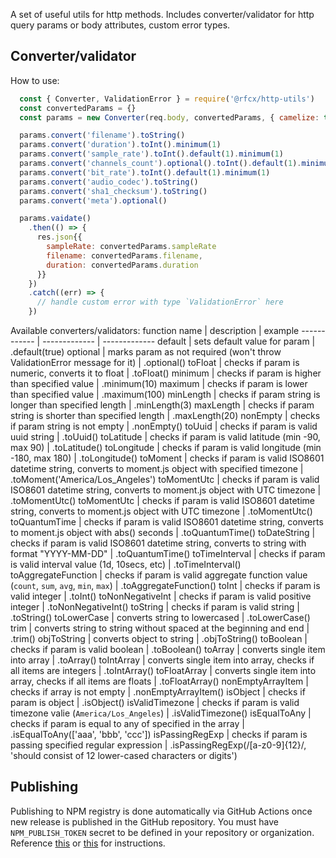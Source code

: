 A set of useful utils for http methods. Includes converter/validator for http query params or body attributes, custom error types.

## Converter/validator
How to use:
```javascript
  const { Converter, ValidationError } = require('@rfcx/http-utils')
  const convertedParams = {}
  const params = new Converter(req.body, convertedParams, { camelize: true })

  params.convert('filename').toString()
  params.convert('duration').toInt().minimum(1)
  params.convert('sample_rate').toInt().default(1).minimum(1)
  params.convert('channels_count').optional().toInt().default(1).minimum(1)
  params.convert('bit_rate').toInt().default(1).minimum(1)
  params.convert('audio_codec').toString()
  params.convert('sha1_checksum').toString()
  params.convert('meta').optional()

  params.vaidate()
    .then(() => {
      res.json{{
        sampleRate: convertedParams.sampleRate
        filename: convertedParams.filename,
        duration: convertedParams.duration
      }}
    })
    .catch((err) => {
      // handle custom error with type `ValidationError` here
    })
```

Available converters/validators:
function name | description | example
------------ | ------------- | -------------
default | sets default value for param | .default(true)
optional | marks param as not required (won't throw ValidationError message for it) | .optional()
toFloat | checks if param is numeric, converts it to float | .toFloat()
minimum | checks if param is higher than specified value | .minimum(10)
maximum | checks if param is lower than specified value | .maximum(100)
minLength | checks if param string is longer than specified length | .minLength(3)
maxLength | checks if param string is shorter than specified length | .maxLength(20)
nonEmpty | checks if param string is not empty | .nonEmpty()
toUuid | checks if param is valid uuid string | .toUuid()
toLatitude | checks if param is valid latitude (min -90, max 90) | .toLatitude()
toLongitude | checks if param is valid longitude (min -180, max 180) | .toLongitude()
toMoment | checks if param is valid ISO8601 datetime string, converts to moment.js object with specified timezone | .toMoment('America/Los_Angeles')
toMomentUtc | checks if param is valid ISO8601 datetime string, converts to moment.js object with UTC timezone | .toMomentUtc()
toMomentUtc | checks if param is valid ISO8601 datetime string, converts to moment.js object with UTC timezone | .toMomentUtc()
toQuantumTime | checks if param is valid ISO8601 datetime string, converts to moment.js object with abs() seconds | .toQuantumTime()
toDateString | checks if param is valid ISO8601 datetime string, converts to string with format "YYYY-MM-DD" | .toQuantumTime()
toTimeInterval | checks if param is valid interval value (1d, 10secs, etc) | .toTimeInterval()
toAggregateFunction | checks if param is valid aggregate function value (`count`, `sum`, `avg`, `min`, `max`) | .toAggregateFunction()
toInt | checks if param is valid integer | .toInt()
toNonNegativeInt | checks if param is valid positive integer | .toNonNegativeInt()
toString | checks if param is valid string | .toString()
toLowerCase | converts string to lowercased | .toLowerCase()
trim | converts string to string without spaced at the beginning and end | .trim()
objToString | converts object to string | .objToString()
toBoolean | checks if param is valid boolean | .toBoolean()
toArray | converts single item into array | .toArray()
toIntArray | converts single item into array, checks if all items are integers | .toIntArray()
toFloatArray | converts single item into array, checks if all items are floats | .toFloatArray()
nonEmptyArrayItem | checks if array is not empty | .nonEmptyArrayItem()
isObject | checks if param is object | .isObject()
isValidTimezone | checks if param is valid timezone valie (`America/Los_Angeles`) | .isValidTimezone()
isEqualToAny | checks if param is equal to any of specified in the array | .isEqualToAny(['aaa', 'bbb', 'ccc'])
isPassingRegExp | checks if param is passing specified regular expression | .isPassingRegExp(/[a-z0-9]{12}/, 'should consist of 12 lower-cased characters or digits')

## Publishing

Publishing to NPM registry is done automatically via GitHub Actions once new release is published in the GitHub repository.
You must have `NPM_PUBLISH_TOKEN` secret to be defined in your repository or organization. Reference [this](https://docs.github.com/en/actions/security-guides/encrypted-secrets) or [this](https://sergiodxa.com/articles/github-actions-npm-publish#configure-the-secret) for instructions.

